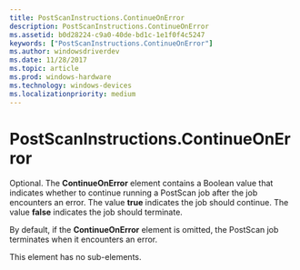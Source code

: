 ```yaml
---
title: PostScanInstructions.ContinueOnError
description: PostScanInstructions.ContinueOnError
ms.assetid: b0d28224-c9a0-40de-bd1c-1e1f0f4c5247
keywords: ["PostScanInstructions.ContinueOnError"]
ms.author: windowsdriverdev
ms.date: 11/28/2017
ms.topic: article
ms.prod: windows-hardware
ms.technology: windows-devices
ms.localizationpriority: medium
---
```


# PostScanInstructions.ContinueOnError


Optional. The **ContinueOnError** element contains a Boolean value that indicates whether to continue running a PostScan job after the job encounters an error. The value **true** indicates the job should continue. The value **false** indicates the job should terminate.

By default, if the **ContinueOnError** element is omitted, the PostScan job terminates when it encounters an error.

This element has no sub-elements.

 

 





